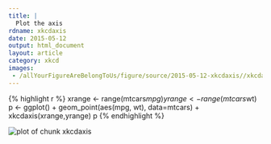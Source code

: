 ```yaml
---
title: |
  Plot the axis
rdname: xkcdaxis
date: 2015-05-12
output: html_document
layout: article
category: xkcd
images:
 - /allYourFigureAreBelongToUs/figure/source/2015-05-12-xkcdaxis//xkcdaxis-1.png
---
```





{% highlight r %}
xrange <- range(mtcars$mpg)
yrange <- range(mtcars$wt)
p <- ggplot() +
     geom_point(aes(mpg, wt), data=mtcars) +
     xkcdaxis(xrange,yrange)
p
{% endhighlight %}

![plot of chunk xkcdaxis](/allYourFigureAreBelongToUs/figure/source/2015-05-12-xkcdaxis/xkcdaxis-1.png) 